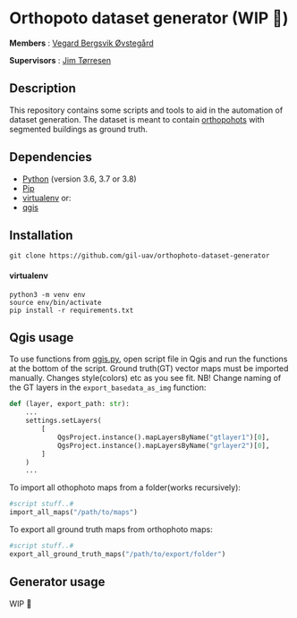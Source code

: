 # Orthopoto dataset generator (WIP :construction:)
**Members** : <a href="https://github.com/vegovs">Vegard Bergsvik Øvstegård</a>

**Supervisors** : <a href="https://www.mn.uio.no/ifi/personer/vit/jimtoer/">Jim Tørresen</a>

## Description

This repository contains some scripts and tools to aid in the automation of dataset generation.
The dataset is meant to contain [orthopohots](https://www.sciencedirect.com/topics/earth-and-planetary-sciences/orthophoto) with
segmented buildings as ground truth.

## Dependencies
* [Python](https://www.python.org/) (version 3.6, 3.7 or 3.8)
* [Pip](https://virtualenv.pypa.io/en/latest/)
* [virtualenv](https://virtualenv.pypa.io/en/latest/) or:
* [qgis](https://qgis.org/en/site/)

## Installation

```console
git clone https://github.com/gil-uav/orthophoto-dataset-generator
```

#### virtualenv

```console
python3 -m venv env
source env/bin/activate
pip install -r requirements.txt
```

## Qgis usage
To use functions from [qgis.py](https://github.com/gil-uav/orthophoto-dataset-generator/blob/master/qgis.py), open
script file in Qgis and run the functions at the bottom of the script. Ground truth(GT) vector maps must be imported manually.
Changes style(colors) etc as you see fit. NB! Change naming of the GT layers in the `export_basedata_as_img` function:
```python
def (layer, export_path: str):
    ...
    settings.setLayers(
        [
            QgsProject.instance().mapLayersByName("gtlayer1")[0],
            QgsProject.instance().mapLayersByName("grlayer2")[0],
        ]
    )
    ...
```


To import all othophoto maps from a folder(works recursively):
```python
#script stuff..#
import_all_maps("/path/to/maps")
```

To export all ground truth maps from orthophoto maps:
```python
#script stuff..#
export_all_ground_truth_maps("/path/to/export/folder")
```

## Generator usage
WIP :construction:
